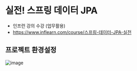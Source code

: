# 실전! 스프링 데이터 JPA
  * 인프런 강의 수강 (업무활용)
  * https://www.inflearn.com/course/스프링-데이터-JPA-실전

## **프로젝트 환경설정**
![image](https://user-images.githubusercontent.com/79301439/185112958-d2ef2645-27e9-4520-b578-3ce595891c36.png)

